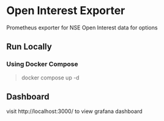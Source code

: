 # Open Interest Exporter

Prometheus exporter for NSE Open Interest data for options

## Run Locally
### Using Docker Compose
> docker compose up -d

## Dashboard
visit http://localhost:3000/ to view grafana dashboard